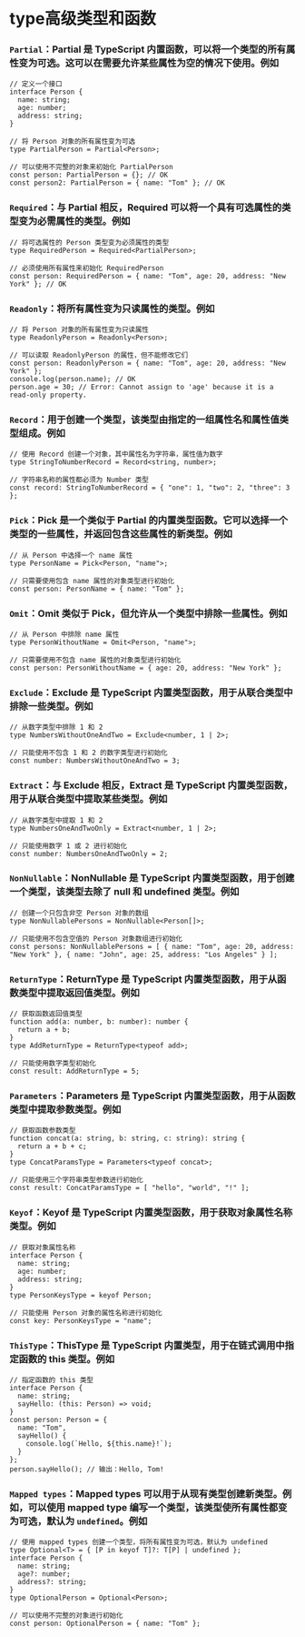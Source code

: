
# type高级类型和函数

### `Partial`：Partial 是 TypeScript 内置函数，可以将一个类型的所有属性变为可选。这可以在需要允许某些属性为空的情况下使用。例如

```
// 定义一个接口
interface Person {
  name: string;
  age: number;
  address: string;
}

// 将 Person 对象的所有属性变为可选
type PartialPerson = Partial<Person>;

// 可以使用不完整的对象来初始化 PartialPerson
const person: PartialPerson = {}; // OK
const person2: PartialPerson = { name: "Tom" }; // OK
```

### `Required`：与 Partial 相反，Required 可以将一个具有可选属性的类型变为必需属性的类型。例如

```
// 将可选属性的 Person 类型变为必须属性的类型
type RequiredPerson = Required<PartialPerson>;

// 必须使用所有属性来初始化 RequiredPerson
const person: RequiredPerson = { name: "Tom", age: 20, address: "New York" }; // OK
```

### `Readonly`：将所有属性变为只读属性的类型。例如

```
// 将 Person 对象的所有属性变为只读属性
type ReadonlyPerson = Readonly<Person>;

// 可以读取 ReadonlyPerson 的属性，但不能修改它们
const person: ReadonlyPerson = { name: "Tom", age: 20, address: "New York" };
console.log(person.name); // OK
person.age = 30; // Error: Cannot assign to 'age' because it is a read-only property.
```

### `Record`：用于创建一个类型，该类型由指定的一组属性名和属性值类型组成。例如

```
// 使用 Record 创建一个对象，其中属性名为字符串，属性值为数字
type StringToNumberRecord = Record<string, number>;

// 字符串名称的属性都必须为 Number 类型
const record: StringToNumberRecord = { "one": 1, "two": 2, "three": 3 };
```

### `Pick`：Pick 是一个类似于 Partial 的内置类型函数。它可以选择一个类型的一些属性，并返回包含这些属性的新类型。例如

```
// 从 Person 中选择一个 name 属性
type PersonName = Pick<Person, "name">;

// 只需要使用包含 name 属性的对象类型进行初始化
const person: PersonName = { name: "Tom" };
```

### `Omit`：Omit 类似于 Pick，但允许从一个类型中排除一些属性。例如

```
// 从 Person 中排除 name 属性
type PersonWithoutName = Omit<Person, "name">;

// 只需要使用不包含 name 属性的对象类型进行初始化
const person: PersonWithoutName = { age: 20, address: "New York" };
```

### `Exclude`：Exclude 是 TypeScript 内置类型函数，用于从联合类型中排除一些类型。例如

```
// 从数字类型中排除 1 和 2
type NumbersWithoutOneAndTwo = Exclude<number, 1 | 2>;

// 只能使用不包含 1 和 2 的数字类型进行初始化
const number: NumbersWithoutOneAndTwo = 3;
```

### `Extract`：与 Exclude 相反，Extract 是 TypeScript 内置类型函数，用于从联合类型中提取某些类型。例如

```
// 从数字类型中提取 1 和 2
type NumbersOneAndTwoOnly = Extract<number, 1 | 2>;

// 只能使用数字 1 或 2 进行初始化
const number: NumbersOneAndTwoOnly = 2;
```

### `NonNullable`：NonNullable 是 TypeScript 内置类型函数，用于创建一个类型，该类型去除了 null 和 undefined 类型。例如

```
// 创建一个只包含非空 Person 对象的数组
type NonNullablePersons = NonNullable<Person[]>;

// 只能使用不包含空值的 Person 对象数组进行初始化
const persons: NonNullablePersons = [ { name: "Tom", age: 20, address: "New York" }, { name: "John", age: 25, address: "Los Angeles" } ];
```

### `ReturnType`：ReturnType 是 TypeScript 内置类型函数，用于从函数类型中提取返回值类型。例如

```
// 获取函数返回值类型
function add(a: number, b: number): number {
  return a + b;
}
type AddReturnType = ReturnType<typeof add>;

// 只能使用数字类型初始化
const result: AddReturnType = 5;
```

### `Parameters`：Parameters 是 TypeScript 内置类型函数，用于从函数类型中提取参数类型。例如

```
// 获取函数参数类型
function concat(a: string, b: string, c: string): string {
  return a + b + c;
}
type ConcatParamsType = Parameters<typeof concat>;

// 只能使用三个字符串类型参数进行初始化
const result: ConcatParamsType = [ "hello", "world", "!" ];
```

### `Keyof`：Keyof 是 TypeScript 内置类型函数，用于获取对象属性名称类型。例如

```
// 获取对象属性名称
interface Person {
  name: string;
  age: number;
  address: string;
}
type PersonKeysType = keyof Person;

// 只能使用 Person 对象的属性名称进行初始化
const key: PersonKeysType = "name";
```

### `ThisType`：ThisType 是 TypeScript 内置类型，用于在链式调用中指定函数的 this 类型。例如

```
// 指定函数的 this 类型
interface Person {
  name: string;
  sayHello: (this: Person) => void;
}
const person: Person = {
  name: "Tom",
  sayHello() {
    console.log(`Hello, ${this.name}!`);
  }
};
person.sayHello(); // 输出：Hello, Tom!
```

### `Mapped types`：Mapped types 可以用于从现有类型创建新类型。例如，可以使用 mapped type 编写一个类型，该类型使所有属性都变为可选，默认为 `undefined`。例如

```
// 使用 mapped types 创建一个类型，将所有属性变为可选，默认为 undefined
type Optional<T> = { [P in keyof T]?: T[P] | undefined };
interface Person {
  name: string;
  age?: number;
  address?: string;
}
type OptionalPerson = Optional<Person>;

// 可以使用不完整的对象进行初始化
const person: OptionalPerson = { name: "Tom" };
```
